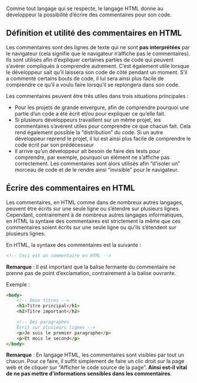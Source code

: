 Comme tout langage qui se respecte, le langage HTML donne au développeur la possibilité d’écrire des commentaires pour son code.

## Définition et utilité des commentaires en HTML

Les commentaires sont des lignes de texte qui ne sont **pas interprétées** par le navigateur (cela signifie que le navigateur n’affiche pas le commentaires). Ils sont utilisés afin d’expliquer certaines parties de code qui peuvent s’avérer compliqués à comprendre autrement. C’est également utile lorsque le développeur sait qu’il laissera son code de côté pendant un moment. S’il a commenté certains bouts de code, il lui sera ainsi plus facile de comprendre ce qu’il a voulu faire lorsqu’il se replongera dans son code.

Les commentaires peuvent être très utiles dans trois situations principales :

- Pour les projets de grande envergure, afin de comprendre pourquoi une partie d’un code a été écrit et/ou pour expliquer ce qu’elle fait.
- Si plusieurs développeurs travaillent sur un même projet, les commentaires s’avèrent utiles pour comprendre ce que chacun fait. Cela rend également possible la “distribution” du code. Si un autre développeur reprend le projet, il lui est ainsi plus facile de comprendre le code écrit par son prédécesseur
- Il arrive qu’un développeur ait besoin de faire des tests pour comprendre, par exemple, pourquoi un élément ne s’affiche pas correctement. Les commentaires sont alors utilisés afin “d'isoler un” morceau de code et de le rendre ainsi “invisible” pour le navigateur. 

## Écrire des commentaires en HTML

Les commentaires, en HTML comme dans de nombreux autres langages, peuvent être écrits sur une seule ligne ou s’étendre sur plusieurs lignes. Cependant, contrairement à de nombreux autres langages informatiques, en HTML la syntaxe des commentaires est strictement la même que ces commentaires soient écrits sur une seule ligne ou qu’ils s’étendent sur plusieurs lignes.

En HTML, la syntaxe des commentaires est la suivante :

```html
<!-- Ceci est un commentaire en HTML --> 
```

__Remarque__ : Il est important que la balise fermante du commentaire ne prenne pas de point d’exclamation, contrairement à la balise ouvrante.

Exemple :

```html
<body>
    <!-- Deux titres -->
    <h1>Titre principal</h1>
    <h2>Titre important</h2>

    <!-- Des paragraphes
    Écrit sur plusieurs lignes -->
    <p>Je suis le premier paragraphe</p>
    <p>Et mois le second</p>
</body>
```

__Remarque__ : En langage HTML, les commentaires sont visibles par tout un chacun. Pour ce faire, il suffit simplement de faire un clic droit sur la page web et de cliquer sur “Afficher le code source de la page”. **Ainsi est-il vital de ne pas mettre d’informations sensibles dans les commentaires**. 